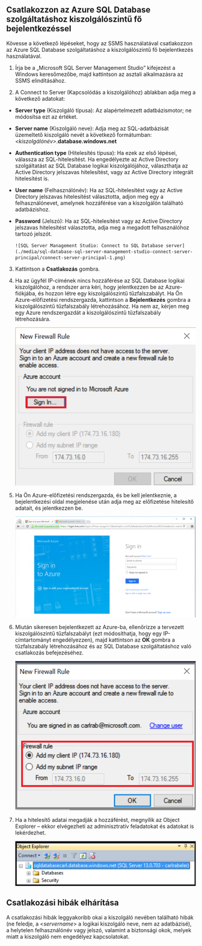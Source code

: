 

## Csatlakozzon az Azure SQL Database szolgáltatáshoz kiszolgálószintű fő bejelentkezéssel

Kövesse a következő lépéseket, hogy az SSMS használatával csatlakozzon az Azure SQL Database szolgáltatáshoz a kiszolgálószintű fő bejelentkezés használatával.

1. Írja be a „Microsoft SQL Server Management Studio” kifejezést a Windows keresőmezőbe, majd kattintson az asztali alkalmazásra az SSMS elindításához.

2. A Connect to Server (Kapcsolódás a kiszolgálóhoz) ablakban adja meg a következő adatokat:

 - **Server type** (Kiszolgáló típusa): Az alapértelmezett adatbázismotor; ne módosítsa ezt az értéket.
 - **Server name** (Kiszolgáló neve): Adja meg az SQL-adatbázisát üzemeltető kiszolgáló nevét a következő formátumban: *&lt;kiszolgálónév>*.**database.windows.net**
 - **Authentication type** (Hitelesítés típusa): Ha ezek az első lépései, válassza az SQL-hitelesítést. Ha engedélyezte az Active Directory szolgáltatást az SQL Database logikai kiszolgálójához, választhatja az Active Directory jelszavas hitelesítést, vagy az Active Directory integrált hitelesítést is.
 - **User name** (Felhasználónév): Ha az SQL-hitelesítést vagy az Active Directory jelszavas hitelesítést választotta, adjon meg egy a felhasználónevet, amelynek hozzáférése van a kiszolgálón található adatbázishoz.
 - **Password** (Jelszó): Ha az SQL-hitelesítést vagy az Active Directory jelszavas hitelesítést választotta, adja meg a megadott felhasználóhoz tartozó jelszót.
   
       ![SQL Server Management Studio: Connect to SQL Database server](./media/sql-database-sql-server-management-studio-connect-server-principal/connect-server-principal-1.png)

3. Kattintson a **Csatlakozás** gombra.
 
4. Ha az ügyfél IP-címének nincs hozzáférése az SQL Database logikai kiszolgálóhoz, a rendszer arra kéri, hogy jelentkezzen be az Azure-fiókjába, és hozzon létre egy kiszolgálószintű tűzfalszabályt. Ha Ön Azure-előfizetési rendszergazda, kattintson a **Bejelentkezés** gombra a kiszolgálószintű tűzfalszabály létrehozásához. Ha nem az, kérjen meg egy Azure rendszergazdát a kiszolgálószintű tűzfalszabály létrehozására.
 
      ![SQL Server Management Studio: Csatlakozás az SQL Database kiszolgálóhoz](./media/sql-database-sql-server-management-studio-connect-server-principal/connect-server-principal-2.png)
 
1. Ha Ön Azure-előfizetési rendszergazda, és be kell jelentkeznie, a bejelentkezési oldal megjelenése után adja meg az előfizetése hitelesítő adatait, és jelentkezzen be.

      ![bejelentkezés](./media/sql-database-sql-server-management-studio-connect-server-principal/connect-server-principal-3.png)
 
1. Miután sikeresen bejelentkezett az Azure-ba, ellenőrizze a tervezett kiszolgálószintű tűzfalszabályt (ezt módosíthatja, hogy egy IP-címtartományt engedélyezzen), majd kattintson az **OK** gombra a tűzfalszabály létrehozásához és az SQL Database szolgáltatáshoz való csatlakozás befejezéséhez.
 
      ![új kiszolgálószintű tűzfal](./media/sql-database-sql-server-management-studio-connect-server-principal/connect-server-principal-4.png)
 
5. Ha a hitelesítő adatai megadják a hozzáférést, megnyílik az Object Explorer – ekkor elvégezheti az adminisztratív feladatokat és adatokat is lekérdezhet. 
 
     ![új kiszolgálószintű tűzfal](./media/sql-database-sql-server-management-studio-connect-server-principal/connect-server-principal-5.png)
 
     
## Csatlakozási hibák elhárítása

A csatlakozási hibák leggyakoribb okai a kiszolgáló nevében található hibák (ne feledje, a <*servername*> a logikai kiszolgáló neve, nem az adatbázisé), a helytelen felhasználónév vagy jelszó, valamint a biztonsági okok, melyek miatt a kiszolgáló nem engedélyez kapcsolatokat. 





<!--HONumber=Jun16_HO2-->


